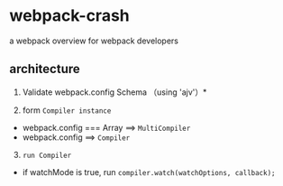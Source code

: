 # webpack-crash

a webpack overview for webpack developers


## architecture

1. Validate webpack.config Schema （using 'ajv'）*

2. form `Compiler instance `

- webpack.config === Array   ==> `MultiCompiler`
- webpack.config ==>   `Compiler`

3. `run Compiler`

- if watchMode is true, run `compiler.watch(watchOptions, callback);`
